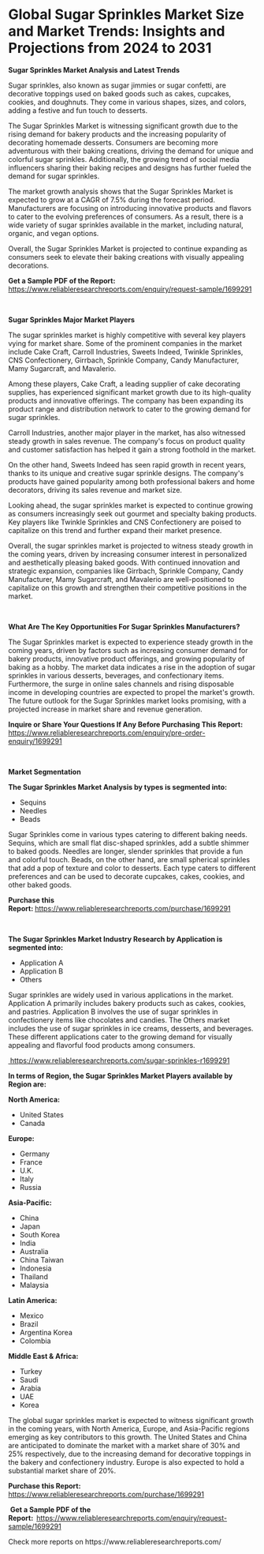 <p><h1>Global Sugar Sprinkles Market Size and Market Trends: Insights and Projections from 2024 to 2031</h1></p><p><strong>Sugar Sprinkles Market Analysis and Latest Trends</strong></p>
<p><p>Sugar sprinkles, also known as sugar jimmies or sugar confetti, are decorative toppings used on baked goods such as cakes, cupcakes, cookies, and doughnuts. They come in various shapes, sizes, and colors, adding a festive and fun touch to desserts.</p><p>The Sugar Sprinkles Market is witnessing significant growth due to the rising demand for bakery products and the increasing popularity of decorating homemade desserts. Consumers are becoming more adventurous with their baking creations, driving the demand for unique and colorful sugar sprinkles. Additionally, the growing trend of social media influencers sharing their baking recipes and designs has further fueled the demand for sugar sprinkles.</p><p>The market growth analysis shows that the Sugar Sprinkles Market is expected to grow at a CAGR of 7.5% during the forecast period. Manufacturers are focusing on introducing innovative products and flavors to cater to the evolving preferences of consumers. As a result, there is a wide variety of sugar sprinkles available in the market, including natural, organic, and vegan options.</p><p>Overall, the Sugar Sprinkles Market is projected to continue expanding as consumers seek to elevate their baking creations with visually appealing decorations.</p></p>
<p><strong>Get a Sample PDF of the Report:&nbsp;</strong> <a href="https://www.reliableresearchreports.com/enquiry/request-sample/1699291">https://www.reliableresearchreports.com/enquiry/request-sample/1699291</a></p>
<p>&nbsp;</p>
<p><strong>Sugar Sprinkles Major Market Players</strong></p>
<p><p>The sugar sprinkles market is highly competitive with several key players vying for market share. Some of the prominent companies in the market include Cake Craft, Carroll Industries, Sweets Indeed, Twinkle Sprinkles, CNS Confectionery, Girrbach, Sprinkle Company, Candy Manufacturer, Mamy Sugarcraft, and Mavalerio.</p><p>Among these players, Cake Craft, a leading supplier of cake decorating supplies, has experienced significant market growth due to its high-quality products and innovative offerings. The company has been expanding its product range and distribution network to cater to the growing demand for sugar sprinkles.</p><p>Carroll Industries, another major player in the market, has also witnessed steady growth in sales revenue. The company's focus on product quality and customer satisfaction has helped it gain a strong foothold in the market.</p><p>On the other hand, Sweets Indeed has seen rapid growth in recent years, thanks to its unique and creative sugar sprinkle designs. The company's products have gained popularity among both professional bakers and home decorators, driving its sales revenue and market size.</p><p>Looking ahead, the sugar sprinkles market is expected to continue growing as consumers increasingly seek out gourmet and specialty baking products. Key players like Twinkle Sprinkles and CNS Confectionery are poised to capitalize on this trend and further expand their market presence.</p><p>Overall, the sugar sprinkles market is projected to witness steady growth in the coming years, driven by increasing consumer interest in personalized and aesthetically pleasing baked goods. With continued innovation and strategic expansion, companies like Girrbach, Sprinkle Company, Candy Manufacturer, Mamy Sugarcraft, and Mavalerio are well-positioned to capitalize on this growth and strengthen their competitive positions in the market.</p></p>
<p>&nbsp;</p>
<p><strong>What Are The Key Opportunities For Sugar Sprinkles Manufacturers?</strong></p>
<p><p>The Sugar Sprinkles market is expected to experience steady growth in the coming years, driven by factors such as increasing consumer demand for bakery products, innovative product offerings, and growing popularity of baking as a hobby. The market data indicates a rise in the adoption of sugar sprinkles in various desserts, beverages, and confectionary items. Furthermore, the surge in online sales channels and rising disposable income in developing countries are expected to propel the market's growth. The future outlook for the Sugar Sprinkles market looks promising, with a projected increase in market share and revenue generation.</p></p>
<p><strong>Inquire or Share Your Questions If Any Before Purchasing This Report:</strong> <a href="https://www.reliableresearchreports.com/enquiry/pre-order-enquiry/1699291">https://www.reliableresearchreports.com/enquiry/pre-order-enquiry/1699291</a></p>
<p>&nbsp;</p>
<p><strong>Market Segmentation</strong></p>
<p><strong>The Sugar Sprinkles Market Analysis by types is segmented into:</strong></p>
<p><ul><li>Sequins</li><li>Needles</li><li>Beads</li></ul></p>
<p><p>Sugar Sprinkles come in various types catering to different baking needs. Sequins, which are small flat disc-shaped sprinkles, add a subtle shimmer to baked goods. Needles are longer, slender sprinkles that provide a fun and colorful touch. Beads, on the other hand, are small spherical sprinkles that add a pop of texture and color to desserts. Each type caters to different preferences and can be used to decorate cupcakes, cakes, cookies, and other baked goods.</p></p>
<p><strong>Purchase this Report:&nbsp;</strong><a href="https://www.reliableresearchreports.com/purchase/1699291">https://www.reliableresearchreports.com/purchase/1699291</a></p>
<p>&nbsp;</p>
<p><strong>The Sugar Sprinkles Market Industry Research by Application is segmented into:</strong></p>
<p><ul><li>Application A</li><li>Application B</li><li>Others</li></ul></p>
<p><p>Sugar sprinkles are widely used in various applications in the market. Application A primarily includes bakery products such as cakes, cookies, and pastries. Application B involves the use of sugar sprinkles in confectionery items like chocolates and candies. The Others market includes the use of sugar sprinkles in ice creams, desserts, and beverages. These different applications cater to the growing demand for visually appealing and flavorful food products among consumers.</p></p>
<p><a href="https://www.reliableresearchreports.com/sugar-sprinkles-r1699291">&nbsp;https://www.reliableresearchreports.com/sugar-sprinkles-r1699291</a></p>
<p><strong>In terms of Region, the Sugar Sprinkles Market Players available by Region are:</strong></p>
<p>
    <p> <strong> North America: </strong>
        <ul>
            <li>United States</li>
            <li>Canada</li>
        </ul>
        </p> 
    <p> <strong> Europe: </strong>
        <ul>
            <li>Germany</li>
            <li>France</li>
            <li>U.K.</li>
            <li>Italy</li>
            <li>Russia</li>
        </ul>
        </p> 
    <p> <strong> Asia-Pacific: </strong>
        <ul>
            <li>China</li>
            <li>Japan</li>
            <li>South Korea</li>
            <li>India</li>
            <li>Australia</li>
            <li>China Taiwan</li>
            <li>Indonesia</li>
            <li>Thailand</li>
            <li>Malaysia</li>
        </ul>
        </p> 
    <p> <strong> Latin America: </strong>
        <ul>
            <li>Mexico</li>
            <li>Brazil</li>
            <li>Argentina Korea</li>
            <li>Colombia</li>
        </ul>
        </p> 
    <p> <strong> Middle East & Africa: </strong>
        <ul>
            <li>Turkey</li>
            <li>Saudi</li>
            <li>Arabia</li>
            <li>UAE</li>
            <li>Korea</li>
        </ul>
    </p>
    </p>
<p><p>The global sugar sprinkles market is expected to witness significant growth in the coming years, with North America, Europe, and Asia-Pacific regions emerging as key contributors to this growth. The United States and China are anticipated to dominate the market with a market share of 30% and 25% respectively, due to the increasing demand for decorative toppings in the bakery and confectionery industry. Europe is also expected to hold a substantial market share of 20%.</p></p>
<p><strong>Purchase this Report: </strong><a href="https://www.reliableresearchreports.com/purchase/1699291">https://www.reliableresearchreports.com/purchase/1699291</a></p>
<p>&nbsp;<strong>Get a Sample PDF of the Report:&nbsp;&nbsp;</strong><a href="https://www.reliableresearchreports.com/enquiry/request-sample/1699291">https://www.reliableresearchreports.com/enquiry/request-sample/1699291</a></p>
<p><strong></strong></p>
<p>Check more reports on https://www.reliableresearchreports.com/</p>